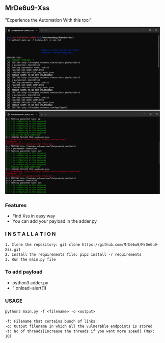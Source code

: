 ## MrDe6u9-Xss
"Experience the Automation With this tool"

![alt_text](1.png)
![alt_text](2.png)

### Features

- Find Xss in easy way
- You can add your payload in the adder.py


### I N S T A L L A T I O N

```
1. Clone the repository: git clone https://github.com/MrDe6u9/MrDe6u9-Xss.git
2. Install the requirements file: pip3 install -r requirements
3. Run the main.py file
```
### To add payload 

 - python3 adder.py
 - " onload=alert(1)

### USAGE
```
python3 main.py -f <filename> -o <output>

-f: Filename that contains bunch of links
-o: Output filename in which all the vulnerable endpoints is stored
-t: No of threads[Increase the threads if you want more speed] (Max: 10)
```
